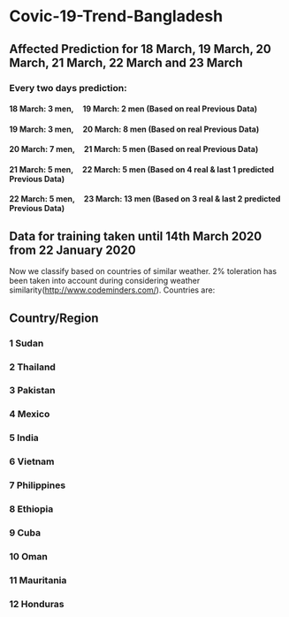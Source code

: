 # Covic-19-Trend-Bangladesh
## Affected Prediction for 18 March, 19 March, 20 March, 21 March, 22 March and 23 March

### Every two days prediction:

#### 18 March: 3 men,    &nbsp; &nbsp; 19 March: 2 men (Based on real Previous Data)

#### 19 March: 3 men,    &nbsp; &nbsp; 20 March: 8 men  (Based on real Previous Data)

#### 20 March: 7 men,    &nbsp; &nbsp; 21 March: 5 men (Based on real Previous Data)

#### 21 March: 5 men,    &nbsp; &nbsp; 22 March: 5 men (Based on 4 real  & last 1 predicted Previous Data)

#### 22 March: 5 men,    &nbsp; &nbsp; 23 March: 13 men (Based on  3 real & last 2 predicted Previous Data)


## Data for training taken until 14th March 2020 from 22 January 2020




Now we classify based on countries of similar weather. 2% toleration has been taken into account during considering weather similarity(http://www.codeminders.com/).
Countries are:
## Country/Region

### 1	Sudan

### 2	Thailand

### 3	Pakistan

### 4	Mexico

### 5	India

### 6	Vietnam

### 7	Philippines

### 8	Ethiopia

### 9	Cuba

### 10	Oman

### 11	Mauritania

### 12	Honduras


